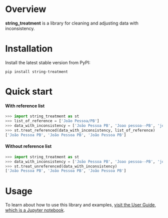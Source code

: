 # Overview

**string_treatment** is a library for cleaning and adjusting data with inconsistency.

# Installation
Install the latest stable version from PyPI:

```shell
pip install string-treatment
```

# Quick start
#### With reference list
``` python
>>> import string_treatment as st
>>> list_of_reference = ['João Pessoa/PB']
>>> data_with_inconsistency = ['João Pessoa PB', 'Joao pessoa--PB', 'joa pssoa(pb)']
>>> st.treat_referenced(data_with_inconsistency, list_of_reference)
['João Pessoa PB', 'João Pessoa PB', 'João Pessoa PB']
```

#### Without reference list
``` python
>>> import string_treatment as st
>>> data_with_inconsistency = ['João Pessoa PB', 'Joao pessoa--PB', 'joa pssoa(pb)']
>>> st.treat_unreferenced(data_with_inconsistency)
['João Pessoa PB', 'João Pessoa PB', 'João Pessoa PB']
```

# Usage
To learn about how to use this library and examples,
[visit the User Guide, which is a Jupyter notebook](https://github.com/guilhermehuther/string_treatment/blob/main/guide.ipynb).
